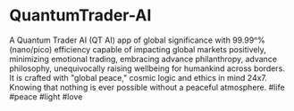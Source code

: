 # QuantumTrader-AI
 A Quantum Trader AI (QT AI) app of global significance with 99.99ⁿ% (nano/pico) efficiency capable of impacting global markets positively, minimizing emotional trading, embracing advance philanthropy, advance philosophy, unequivocally raising wellbeing for humankind across borders. It is crafted with "global peace," cosmic logic and ethics in mind 24x7. Knowing that nothing is ever possible without a peaceful atmosphere. 
#life #peace #light #love

